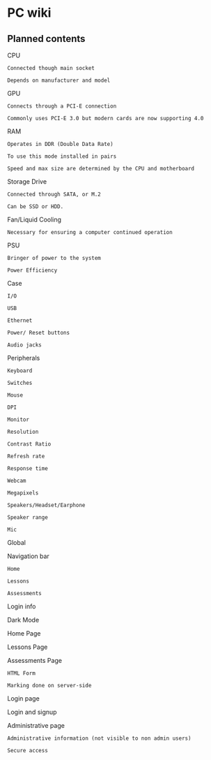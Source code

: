 # PC wiki

## Planned contents

CPU

    Connected though main socket

    Depends on manufacturer and model

GPU

    Connects through a PCI-E connection

    Commonly uses PCI-E 3.0 but modern cards are now supporting 4.0

RAM

    Operates in DDR (Double Data Rate)

    To use this mode installed in pairs

    Speed and max size are determined by the CPU and motherboard

Storage Drive

    Connected through SATA, or M.2

    Can be SSD or HDD.

Fan/Liquid Cooling

    Necessary for ensuring a computer continued operation

PSU

    Bringer of power to the system

    Power Efficiency

Case

    I/O

    USB

    Ethernet

    Power/ Reset buttons

    Audio jacks

Peripherals

    Keyboard

    Switches

    Mouse

    DPI

    Monitor

    Resolution

    Contrast Ratio

    Refresh rate

    Response time

    Webcam

    Megapixels

    Speakers/Headset/Earphone

    Speaker range

    Mic

Global

Navigation bar

    Home

    Lessons

    Assessments

Login info

Dark Mode

Home Page

Lessons Page

Assessments Page

    HTML Form

    Marking done on server-side

Login page

Login and signup

Administrative page

    Administrative information (not visible to non admin users)

    Secure access

